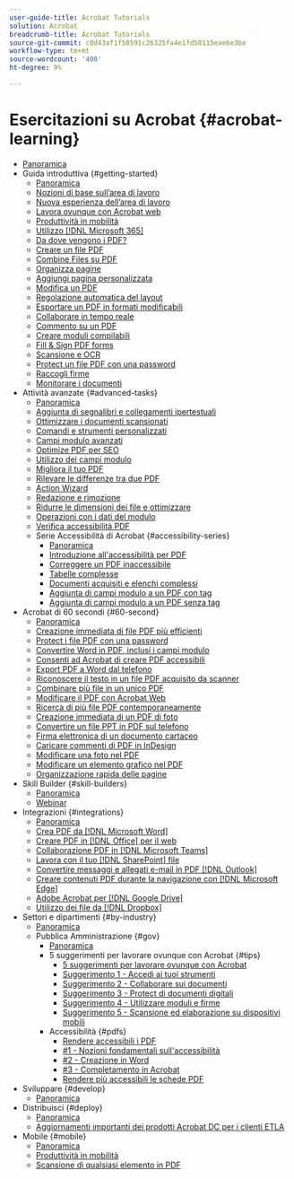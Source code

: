 ```yaml
---
user-guide-title: Acrobat Tutorials
solution: Acrobat
breadcrumb-title: Acrobat Tutorials
source-git-commit: c8d43af1f50591c26325fa4e1fd50115eae6e3be
workflow-type: tm+mt
source-wordcount: '408'
ht-degree: 9%

---
```



# Esercitazioni su Acrobat {#acrobat-learning}

+ [Panoramica](overview.md)
+ Guida introduttiva {#getting-started}
   + [Panoramica](getting-started/getting-started-overview.md)
   + [Nozioni di base sull’area di lavoro](getting-started/get-to-know-the-acrobat-dc-interface.md)
   + [Nuova esperienza dell’area di lavoro](getting-started/new-workspace.md)
   + [Lavora ovunque con Acrobat web](getting-started/acrobatweb.md)
   + [Produttività in mobilità](getting-started/productivity.md)
   + [Utilizzo [!DNL Microsoft 365]](https://experienceleague.adobe.com/docs/document-cloud-learn/acrobat-learning/integrations/integrate-overview.html#microsoft)
   + [Da dove vengono i PDF?](getting-started/where-do-pdfs-come-from.md)
   + [Creare un file PDF](getting-started/create-pdf.md)
   + [Combine Files su PDF](getting-started/combine-to-pdf.md)
   + [Organizza pagine](getting-started/organize.md)
   + [Aggiungi pagina personalizzata](getting-started/add-custom-page.md)
   + [Modifica un PDF](getting-started/edit-pdf.md)
   + [Regolazione automatica del layout](getting-started/auto-adjust-layout.md)
   + [Esportare un PDF in formati modificabili](getting-started/export-pdf.md)
   + [Collaborare in tempo reale](getting-started/collaborate.md)
   + [Commento su un PDF](getting-started/comment-on-pdf-files.md)
   + [Creare moduli compilabili](getting-started/create-fillable-forms.md)
   + [Fill &amp; Sign PDF forms](getting-started/fill-and-sign.md)
   + [Scansione e OCR](getting-started/scan-and-ocr.md)
   + [Protect un file PDF con una password](getting-started/password-protect.md)
   + [Raccogli firme](getting-started/signatures.md)
   + [Monitorare i documenti](getting-started/track.md)
+ Attività avanzate {#advanced-tasks}
   + [Panoramica](advanced-tasks/advanced-tasks-overview.md)
   + [Aggiunta di segnalibri e collegamenti ipertestuali](advanced-tasks/bookmarks.md)
   + [Ottimizzare i documenti scansionati](advanced-tasks/optimizescan.md)
   + [Comandi e strumenti personalizzati](advanced-tasks/custom.md)
   + [Campi modulo avanzati](advanced-tasks/advancedforms.md)
   + [Optimize PDF per SEO](advanced-tasks/optimizeseo.md)
   + [Utilizzo dei campi modulo](advanced-tasks/workforms.md)
   + [Migliora il tuo PDF](advanced-tasks/enhance.md)
   + [Rilevare le differenze tra due PDF](advanced-tasks/compare.md)
   + [Action Wizard](advanced-tasks/action.md)
   + [Redazione e rimozione](advanced-tasks/redact.md)
   + [Ridurre le dimensioni dei file e ottimizzare](advanced-tasks/reduce.md)
   + [Operazioni con i dati del modulo](advanced-tasks/formdata.md)
   + [Verifica accessibilità PDF](advanced-tasks/accessibility.md)
   + Serie Accessibilità di Acrobat {#accessibility-series}
      + [Panoramica](advanced-tasks/accessibility-series.md)
      + [Introduzione all&#39;accessibilità per PDF](advanced-tasks/accessibilitysession1.md)
      + [Correggere un PDF inaccessibile](advanced-tasks/accessibilitysession2.md)
      + [Tabelle complesse](advanced-tasks/accessibilitysession3.md)
      + [Documenti acquisiti e elenchi complessi](advanced-tasks/accessibilitysession4.md)
      + [Aggiunta di campi modulo a un PDF con tag](advanced-tasks/accessibilitysession5.md)
      + [Aggiunta di campi modulo a un PDF senza tag](advanced-tasks/accessibilitysession6.md)
+ Acrobat di 60 secondi {#60-second}
   + [Panoramica](60-second/60-second-overview.md)
   + [Creazione immediata di file PDF più efficienti](60-second/optimize.md)
   + [Protect i file PDF con una password](60-second/protect.md)
   + [Convertire Word in PDF, inclusi i campi modulo](60-second/wordform.md)
   + [Consenti ad Acrobat di creare PDF accessibili](60-second/accessible.md)
   + [Export PDF a Word dal telefono](60-second/exportwordphone.md)
   + [Riconoscere il testo in un file PDF acquisito da scanner](60-second/textrecognition.md)
   + [Combinare più file in un unico PDF](60-second/combine-to-one-pdf.md)
   + [Modificare il PDF con Acrobat Web](60-second/edit.md)
   + [Ricerca di più file PDF contemporaneamente](60-second/search.md)
   + [Creazione immediata di un PDF di foto](60-second/photo.md)
   + [Convertire un file PPT in PDF sul telefono](60-second/phone.md)
   + [Firma elettronica di un documento cartaceo](60-second/sign.md)
   + [Caricare commenti di PDF in InDesign](60-second/indesign.md)
   + [Modificare una foto nel PDF](60-second/editphoto.md)
   + [Modificare un elemento grafico nel PDF](60-second/editgraphic.md)
   + [Organizzazione rapida delle pagine](60-second/organize.md)
+ Skill Builder {#skill-builders}
   + [Panoramica](skill-builder/skill-builder-overview.md)
   + [Webinar](skill-builder/skill-builder-webinars.md)
+ Integrazioni {#integrations}
   + [Panoramica](integrate/integrate-overview.md)
   + [Crea PDF da [!DNL Microsoft Word]](integrate/createfromword.md)
   + [Creare PDF in [!DNL Office] per il web](integrate/createofficeweb.md)
   + [Collaborazione PDF in [!DNL Microsoft Teams]](integrate/acrobatandteams.md)
   + [Lavora con il tuo [!DNL SharePoint] file](integrate/acrobatandsp.md)
   + [Convertire messaggi e allegati e-mail in PDF [!DNL Outlook]](integrate/outlook.md)
   + [Creare contenuti PDF durante la navigazione con [!DNL Microsoft Edge]](integrate/edge.md)
   + [Adobe Acrobat per [!DNL Google Drive]](integrate/acrobatandgoogle.md)
   + [Utilizzo dei file da [!DNL Dropbox]](integrate/acrobat-dropbox.md)
+ Settori e dipartimenti {#by-industry}
   + [Panoramica](industry/industry-overview.md)
   + Pubblica Amministrazione {#gov}
      + [Panoramica](industry/gov/gov-overview.md)
      + 5 suggerimenti per lavorare ovunque con Acrobat {#tips}
         + [5 suggerimenti per lavorare ovunque con Acrobat](industry/gov/5-tips-for-working-anywhere-with-acrobat-dc-for-government.md)
         + [Suggerimento 1 - Accedi ai tuoi strumenti](industry/gov/get-your-tools.md)
         + [Suggerimento 2 - Collaborare sui documenti](industry/gov/collaborate-on-documents.md)
         + [Suggerimento 3 - Protect di documenti digitali](industry/gov/protect-digital-documents.md)
         + [Suggerimento 4 - Utilizzare moduli e firme](industry/gov/work-with-forms-and-signatures.md)
         + [Suggerimento 5 - Scansione ed elaborazione su dispositivi mobili](industry/gov/scan-and-edit-on-mobile.md)
      + Accessibilità {#pdfs}
         + [Rendere accessibili i PDF](industry/gov/making-pdfs-accessible.md)
         + [#1 - Nozioni fondamentali sull&#39;accessibilità](industry/gov/understanding-accessibility.md)
         + [#2 - Creazione in Word](industry/gov/authoring-in-word.md)
         + [#3 - Completamento in Acrobat](industry/gov/finishing-in-acrobat.md)
         + [Rendere più accessibili le schede PDF](industry/gov/making-pdf-ballots-accessible.md)
+ Sviluppare {#develop}
   + [Panoramica](develop/develop-overview.md)
+ Distribuisci {#deploy}
   + [Panoramica](deploy/deploy-overview.md)
   + [Aggiornamenti importanti dei prodotti Acrobat DC per i clienti ETLA](deploy/signentitlementchanges.md)
+ Mobile {#mobile}
   + [Panoramica](mobile/mobile-overview.md)
   + [Produttività in mobilità](https://experienceleague.adobe.com/docs/document-cloud-learn/acrobat-learning/getting-started/productivity.html)
   + [Scansione di qualsiasi elemento in PDF](mobile/scan-mobile-app.md)
